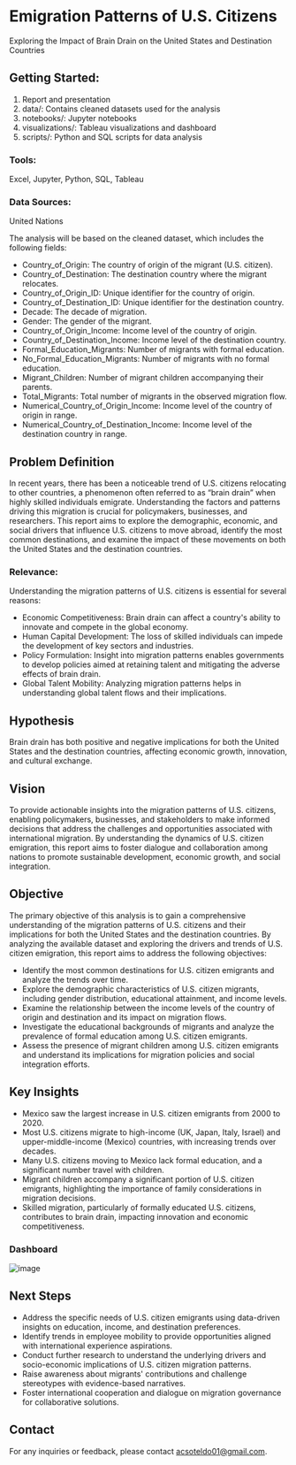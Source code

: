 # Emigration Patterns of U.S. Citizens
Exploring the Impact of Brain Drain on the United States and Destination Countries

## Getting Started: 
1. Report and presentation
2. data/: Contains cleaned datasets used for the analysis
3. notebooks/: Jupyter notebooks
4. visualizations/: Tableau visualizations and dashboard
5. scripts/: Python and SQL scripts for data analysis

### Tools:
Excel, Jupyter, Python, SQL, Tableau

### Data Sources:
United Nations

The analysis will be based on the cleaned dataset, which includes the following fields:
* Country_of_Origin: The country of origin of the migrant (U.S. citizen).
* Country_of_Destination: The destination country where the migrant relocates.
* Country_of_Origin_ID: Unique identifier for the country of origin.
* Country_of_Destination_ID: Unique identifier for the destination country.
* Decade: The decade of migration.
* Gender: The gender of the migrant.
* Country_of_Origin_Income: Income level of the country of origin.
* Country_of_Destination_Income: Income level of the destination country.
* Formal_Education_Migrants: Number of migrants with formal education.
* No_Formal_Education_Migrants: Number of migrants with no formal education.
* Migrant_Children: Number of migrant children accompanying their parents.
* Total_Migrants: Total number of migrants in the observed migration flow.
* Numerical_Country_of_Origin_Income: Income level of the country of origin in range.
* Numerical_Country_of_Destination_Income: Income level of the destination country in range.


## Problem Definition
In recent years, there has been a noticeable trend of U.S. citizens relocating to other countries, a phenomenon often referred to as “brain drain” when highly skilled individuals emigrate. Understanding the factors and patterns driving this migration is crucial for policymakers, businesses, and researchers. This report aims to explore the demographic, economic, and social drivers that influence U.S. citizens to move abroad, identify the most common destinations, and examine the impact of these movements on both the United States and the destination countries.

### Relevance:
Understanding the migration patterns of U.S. citizens is essential for several reasons:
* Economic Competitiveness: Brain drain can affect a country's ability to innovate and compete in the global economy.
* Human Capital Development: The loss of skilled individuals can impede the development of key sectors and industries.
* Policy Formulation: Insight into migration patterns enables governments to develop policies aimed at retaining talent and mitigating the adverse effects of brain drain.
* Global Talent Mobility: Analyzing migration patterns helps in understanding global talent flows and their implications.

## Hypothesis
Brain drain has both positive and negative implications for both the United States and the destination countries, affecting economic growth, innovation, and cultural exchange.

## Vision
To provide actionable insights into the migration patterns of U.S. citizens, enabling policymakers, businesses, and stakeholders to make informed decisions that address the challenges and opportunities associated with international migration. By understanding the dynamics of U.S. citizen emigration, this report aims to foster dialogue and collaboration among nations to promote sustainable development, economic growth, and social integration.

## Objective
The primary objective of this analysis is to gain a comprehensive understanding of the migration patterns of U.S. citizens and their implications for both the United States and the destination countries. By analyzing the available dataset and exploring the drivers and trends of U.S. citizen emigration, this report aims to address the following objectives:
* Identify the most common destinations for U.S. citizen emigrants and analyze the trends over time.
* Explore the demographic characteristics of U.S. citizen migrants, including gender distribution, educational attainment, and income levels.
* Examine the relationship between the income levels of the country of origin and destination and its impact on migration flows.
* Investigate the educational backgrounds of migrants and analyze the prevalence of formal education among U.S. citizen emigrants.
* Assess the presence of migrant children among U.S. citizen emigrants and understand its implications for migration policies and social integration efforts.

## Key Insights
* Mexico saw the largest increase in U.S. citizen emigrants from 2000 to 2020.
* Most U.S. citizens migrate to high-income (UK, Japan, Italy, Israel) and upper-middle-income (Mexico) countries, with increasing trends over decades.
* Many U.S. citizens moving to Mexico lack formal education, and a significant number travel with children.
* Migrant children accompany a significant portion of U.S. citizen emigrants, highlighting the importance of family considerations in migration decisions.
* Skilled migration, particularly of formally educated U.S. citizens, contributes to brain drain, impacting innovation and economic competitiveness.

### Dashboard
![image](https://github.com/acsoteldo/Emigration-Patterns-of-U.S.-Citizens/assets/76544489/53c8b1b9-5cf3-4c45-9a12-f5b84364bcd3)

## Next Steps
* Address the specific needs of U.S. citizen emigrants using data-driven insights on education, income, and destination preferences.
* Identify trends in employee mobility to provide opportunities aligned with international experience aspirations.
* Conduct further research to understand the underlying drivers and socio-economic implications of U.S. citizen migration patterns.
* Raise awareness about migrants' contributions and challenge stereotypes with evidence-based narratives.
* Foster international cooperation and dialogue on migration governance for collaborative solutions.

## Contact
For any inquiries or feedback, please contact acsoteldo01@gmail.com.
